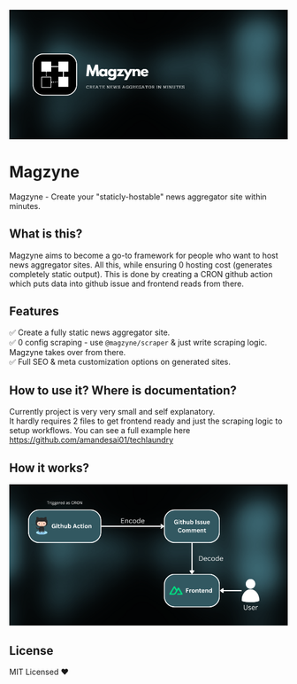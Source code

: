 ![Cover](./assets/magzyne-highres.png)

# Magzyne
Magzyne - Create your "staticly-hostable" news aggregator site within minutes.

## What is this?
Magzyne aims to become a go-to framework for people who want to host news aggregator sites. All this, while ensuring 0 hosting cost (generates completely static output). This is done by creating a CRON github action which puts data into github issue and frontend reads from there.

## Features
✅ Create a fully static news aggregator site.<br>
✅ 0 config scraping - use `@magzyne/scraper` & just write scraping logic. Magzyne takes over from there.<br>
✅ Full SEO & meta customization options on generated sites.<br>

## How to use it? Where is documentation?
Currently project is very very small and self explanatory.<br>
It hardly requires 2 files to get frontend ready and just the scraping logic to setup workflows.
You can see a full example here https://github.com/amandesai01/techlaundry


## How it works?
![Working](./assets/magzyne-working.png)

## License
MIT Licensed ❤️
